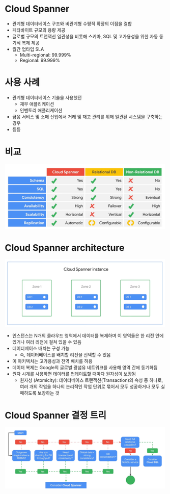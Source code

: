 # Cloud Spanner

- 관계형 데이터베이스 구조와 비관계형 수평적 확장의 이점을 결합
- 페타바이트 규모의 용량 제공
- 글로벌 규모의 트랜잭션 일관성을 비롯해 스키마, SQL 및 고가용성을 위한 자동 동기식 복제 제공
- 월간 업타입 SLA
    - Multi-regional: 99.999%
    - Regional: 99.999%

# 사용 사례

- 관계형 데이터베이스 기술을 사용했던
    - 재무 애플리케이션
    - 인벤토리 애플리케이션
- 금융 서비스 및 소매 산업에서 거래 및 재고 관리를 위해 일관된 시스템을 구축하는 경우
- 등등

# 비교

![span](https://github.com/seungwonbased/TIL/blob/main/GoogleCloud/assets/span1.png)

# Cloud Spanner architecture

![span](https://github.com/seungwonbased/TIL/blob/main/GoogleCloud/assets/span2.png)

- 인스턴스는 N개의 클라우드 영역에서 데이터를 복제하며 이 영역들은 한 리전 안에 있거나 여러 리전에 걸쳐 있을 수 있음
- 데이터베이스 배치는 구성 가능
    - 즉, 데이터베이스를 배치할 리전을 선택할 수 있음
- 이 아키텍처는 고가용성과 전역 배치를 허용
- 데이터 복제는 Google의 글로벌 광섬유 네트워크를 사용해 영역 간에 동기화됨
- 원자 시계를 사용하면 데이터를 업데이트할 때마다 원자성이 보장됨
    - 원자성 (Atomicity): 데이터베이스 트랜잭션(Transaction)의 속성 중 하나로, 여러 개의 작업을 하나의 논리적인 작업 단위로 묶어서 모두 성공하거나 모두 실패하도록 보장하는 것

# Cloud Spanner 결정 트리

![span](https://github.com/seungwonbased/TIL/blob/main/GoogleCloud/assets/span3.png)